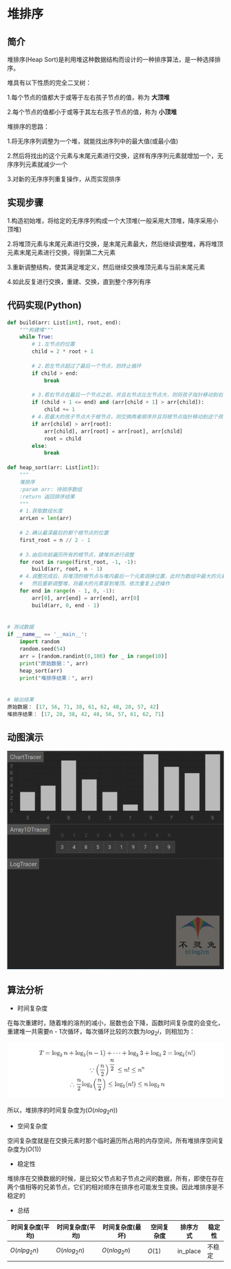 # 堆排序

## 简介

堆排序(Heap Sort)是利用堆这种数据结构而设计的一种排序算法，是一种选择排序。

堆具有以下性质的完全二叉树：

1.每个节点的值都大于或等于左右孩子节点的值，称为 **大顶堆**

2.每个节点的值都小于或等于其左右孩子节点的值，称为 **小顶堆**



堆排序的思路：

1.将无序序列调整为一个堆，就能找出序列中的最大值(或最小值)

2.然后将找出的这个元素与末尾元素进行交换，这样有序序列元素就增加一个，无序序列元素就减少一个

3.对新的无序序列重复操作，从而实现排序



## 实现步骤

1.构造初始堆，将给定的无序序列构成一个大顶堆(一般采用大顶堆，降序采用小顶堆)

2.将堆顶元素与末尾元素进行交换，是末尾元素最大，然后继续调整堆，再将堆顶元素末尾元素进行交换，得到第二大元素

3.重新调整结构，使其满足堆定义，然后继续交换堆顶元素与当前末尾元素

4.如此反复进行交换，重建、交换，直到整个序列有序

## 代码实现(Python)

```python
def build(arr: List[int], root, end):
    """构建堆"""
    while True:
        # 1.左节点的位置
        child = 2 * root + 1
        
        # 2.若左节点超过了最后一个节点，则终止循环
        if child > end:
            break
            
        # 3.若右节点在最后一个节点之前，并且右节点比左节点大，则将孩子指针移动到右子节点上
        if (child + 1 <= end) and (arr[child + 1] > arr[child]):
            child += 1
        # 4.若最大的孩子节点大于根节点，则交换两者顺序并且将根节点指针移动到这个孩子节点上
        if arr[child] > arr[root]:
            arr[child], arr[root] = arr[root], arr[child]
            root = child
        else:
            break
            
def heap_sort(arr: List[int]):
    """
    堆排序
    :param arr: 待排序数组
    :return 返回排序结果
    """
    # 1.获取数组长度
    arrLen = len(arr)
    
    # 2.确认最深最后的那个根节点的位置
    first_root = n // 2 - 1
    
    # 3.由后向前遍历所有的根节点，建堆并进行调整
    for root in range(first_root, -1, -1):
        build(arr, root, n - 1)
    # 4.调整完成后，将堆顶的根节点与堆内最后一个元素调换位置，此时为数组中最大的元素，
    #   然后重新调整堆，将最大的元素冒到堆顶。依次重复上述操作
    for end in range(n - 1, 0, -1):
        arr[0], arr[end] = arr[end], arr[0]
        build(arr, 0, end - 1)
        
        
# 测试数据
if __name__ == '__main__':
    import random
    random.seed(54)
    arr = [random.randint(0,100) for _ in range(10)]
    print("原始数据：", arr)
    heap_sort(arr)
    print("堆排序结果：", arr)
    
    
# 输出结果
原始数据： [17, 56, 71, 38, 61, 62, 48, 28, 57, 42]
堆排序结果： [17, 28, 38, 42, 48, 56, 57, 61, 62, 71]
```

## 动图演示

 <img src="Images/59d2f7dc7b156ebcc35cdded558f6867.webp" alt="堆排序动画演示" style="zoom:200%;" /> 

## 算法分析

-   时间复杂度

在每次重建时，随着堆的溶剂的减小，层数也会下降，函数时间复杂度的会变化，重建堆一共需要n - 1次循环，每次循环比较的次数为$log_2i$，则相加为：

<img src="Images/1666573621555.png" alt="1666573621555" style="zoom:150%;" />

所以，堆排序的时间复杂度为$(O(nlog_2n))$

-   空间复杂度

空间复杂度就是在交换元素时那个临时遍历所占用的内存空间，所有堆排序空间复杂度为$(O(1))$

-   稳定性

堆排序在交换数据的时候，是比较父节点和子节点之间的数据，所有，即使在存在两个值相等的兄弟节点，它们的相对顺序在排序也可能发生变换。因此堆排序是不稳定的

-   总结

| 时间复杂度(平均) | 时间复杂度(平均) | 时间复杂度(最坏) | 空间复杂度 | 排序方式 | 稳定性 |
| ---------------- | ---------------- | ---------------- | ---------- | -------- | ------ |
| $O(nlpg_2n)$     | $O(nlog_2n)$     | $O(nlog_2n)$     | $O(1)$     | in_place | 不稳定 |